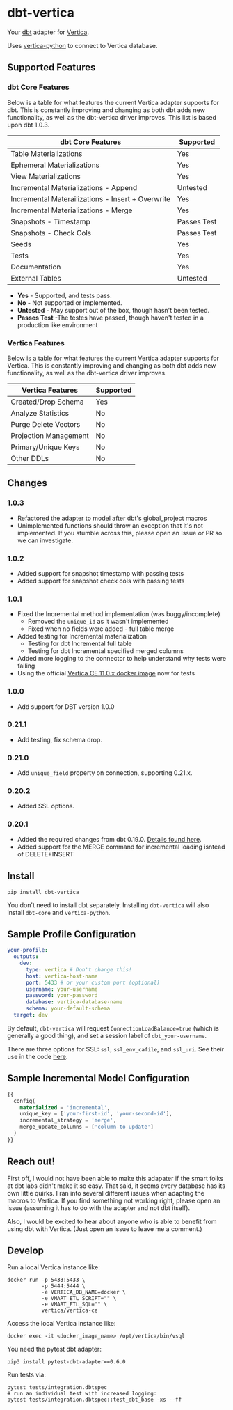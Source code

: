 # dbt-vertica

Your [dbt](https://www.getdbt.com/) adapter for [Vertica](https://www.vertica.com/).

Uses [vertica-python](https://github.com/vertica/vertica-python) to connect to Vertica database.

## Supported Features

### dbt Core Features

Below is a table for what features the current Vertica adapter supports for dbt. This is constantly improving and changing as both dbt adds new functionality, as well as the dbt-vertica driver improves. This list is based upon dbt 1.0.3.


| dbt Core Features                                 | Supported   |
| ------------------------------------------------- | ----------- |
| Table Materializations                            | Yes         |
| Ephemeral Materializations                        | Yes         |
| View Materializations                             | Yes         |
| Incremental Materializations - Append             | Untested    |
| Incremental Materailizations - Insert + Overwrite | Yes         |
| Incremental Materializations - Merge              | Yes         |
| Snapshots - Timestamp                             | Passes Test |
| Snapshots - Check Cols                            | Passes Test |
| Seeds                                             | Yes         |
| Tests                                             | Yes         |
| Documentation                                     | Yes         |
| External Tables                                   | Untested    |

* **Yes** - Supported, and tests pass.
* **No** - Not supported or implemented.
* **Untested** - May support out of the box, though hasn't been tested.
* **Passes Test** -The testes have passed, though haven't tested in a production like environment

### Vertica Features

Below is a table for what features the current Vertica adapter supports for Vertica. This is constantly improving and changing as both dbt adds new functionality, as well as the dbt-vertica driver improves.

| Vertica Features      | Supported |    
| --------------------- | --------- |
| Created/Drop Schema   | Yes       |
| Analyze Statistics    | No        |
| Purge Delete Vectors  | No        |
| Projection Management | No        |
| Primary/Unique Keys   | No        |
| Other DDLs            | No        |

## Changes

### 1.0.3
- Refactored the adapter to model after dbt's global_project macros
- Unimplemented functions should throw an exception that it's not implemented. If you stumble across this, please open an Issue or PR so we can investigate.

### 1.0.2
- Added support for snapshot timestamp with passing tests
- Added support for snapshot check cols with passing tests

### 1.0.1

- Fixed the Incremental method implementation (was buggy/incomplete)
   - Removed the `unique_id` as it wasn't implemented
   - Fixed when no fields were added - full table merge
- Added testing for Incremental materialization
  - Testing for dbt Incremental full table
  - Testing for dbt Incremental specified merged columns
- Added more logging to the connector to help understand why tests were failing
- Using the official [Vertica CE 11.0.x docker image](https://hub.docker.com/r/vertica/vertica-ce) now for tests

### 1.0.0

- Add support for DBT version 1.0.0

### 0.21.1

- Add testing, fix schema drop.

### 0.21.0

- Add `unique_field` property on connection, supporting 0.21.x.

### 0.20.2

- Added SSL options.

### 0.20.1
- Added the required changes from dbt 0.19.0. [Details found here](https://docs.getdbt.com/docs/guides/migration-guide/upgrading-to-0-19-0#for-dbt-plugin-maintainers).
- Added support for the MERGE command for incremental loading isntead of DELETE+INSERT

## Install

```
pip install dbt-vertica
```

You don't need to install dbt separately. Installing `dbt-vertica` will also install `dbt-core` and `vertica-python`.

## Sample Profile Configuration

```yaml
your-profile:
  outputs:
    dev:
      type: vertica # Don't change this!
      host: vertica-host-name
      port: 5433 # or your custom port (optional)
      username: your-username
      password: your-password
      database: vertica-database-name
      schema: your-default-schema
  target: dev
```

By default, `dbt-vertica` will request `ConnectionLoadBalance=true` (which is generally a good thing), and set a session label of `dbt_your-username`.

There are three options for SSL: `ssl`, `ssl_env_cafile`, and `ssl_uri`.
See their use in the code [here](https://github.com/mpcarter/dbt-vertica/blob/d15f925049dabd2833b4d88304edd216e3f654ed/dbt/adapters/vertica/connections.py#L72-L87).

## Sample Incremental Model Configuration

```sql
{{
  config(
    materialized = 'incremental',
    unique_key = ['your-first-id', 'your-second-id'],
    incremental_strategy = 'merge',
    merge_update_columns = ['column-to-update']
  )
}}
```

## Reach out!

First off, I would not have been able to make this adapater if the smart folks at dbt labs didn't make it so easy. That said, it seems every database has its own little quirks. I ran into several different issues when adapting the macros to Vertica. If you find something not working right, please open an issue (assuming it has to do with the adapter and not dbt itself).

Also, I would be excited to hear about anyone who is able to benefit from using dbt with Vertica. (Just open an issue to leave me a comment.)

## Develop

Run a local Vertica instance like:

    docker run -p 5433:5433 \
               -p 5444:5444 \
               -e VERTICA_DB_NAME=docker \
               -e VMART_ETL_SCRIPT="" \
               -e VMART_ETL_SQL="" \
               vertica/vertica-ce

Access the local Vertica instance like:

    docker exec -it <docker_image_name> /opt/vertica/bin/vsql

You need the pytest dbt adapter:

    pip3 install pytest-dbt-adapter==0.6.0

Run tests via:

    pytest tests/integration.dbtspec
    # run an individual test with increased logging:
    pytest tests/integration.dbtspec::test_dbt_base -xs --ff
